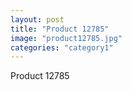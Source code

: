 ```yaml
---
layout: post
title: "Product 12785"
image: "product12785.jpg"
categories: "category1"
---
```

Product 12785
